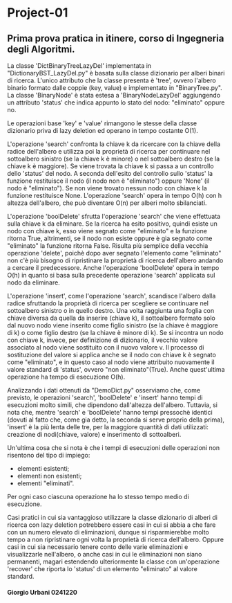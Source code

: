 # Project-01
## Prima prova pratica in itinere, corso di Ingegneria degli Algoritmi.

La classe 'DictBinaryTreeLazyDel' implementata in "DictionaryBST_LazyDel.py" è basata sulla classe dizionario 
per alberi binari di ricerca. L'unico attributo che la classe presenta è 'tree', ovvero l'albero binario
formato dalle coppie (key, value) e implementato in "BinaryTree.py". La classe 'BinaryNode' è stata estesa a
'BinaryNodeLazyDel' aggiungendo un attributo 'status' che indica appunto lo stato del nodo: "eliminato" oppure no.

Le operazioni base 'key' e 'value' rimangono le stesse della classe dizionario priva di lazy deletion ed operano in 
tempo costante O(1).

L'operazione 'search' confronta la chiave k da ricercare con la chiave della radice dell'albero e utilizza poi la 
proprietà di ricerca per continuare nel sottoalbero sinistro (se la chiave k è minore) o nel sottoalbero destro
(se la chiave k è maggiore). Se viene trovata la chiave k si passa a un controllo dello 'status' del nodo.
A seconda dell'esito del controllo sullo 'status' la funzione restituisce il nodo (il nodo non è "eliminato") oppure 'None'
(il nodo è "eliminato"). Se non viene trovato nessun nodo con chiave k la funzione restituisce None.
L'operazione 'search' opera in tempo O(h) con h altezza dell'albero, che può diventare O(n) per alberi molto sbilanciati.

L'operazione 'boolDelete' sfrutta l'operazione 'search' che viene effettuata sulla chiave k da eliminare.
Se la ricerca ha esito positivo, quindi esiste un nodo con chiave k, esso viene segnato come "eliminato" e la funzione 
ritorna True, altrimenti, se il nodo non esiste oppure è gia segnato come "eliminato" la funzione ritorna False.
Risulta più semplice della vecchia operazione 'delete', poichè dopo aver segnato l'elemento come "eliminato" non c'è più
bisogno di ripristinare la proprietà di ricerca dell'albero andando a cercare il predecessore. Anche l'operazione 'boolDelete'
opera in tempo O(h) in quanto si basa sulla precedente operazione 'search' applicata sul nodo da eliminare.

L'operazione 'insert', come l'operazione 'search', scandisce l'albero dalla radice sfruttando la proprietà di ricerca
per scegliere se continuare nel sottoalbero sinistro o in quello destro. Una volta raggiunta una foglia con chiave diversa 
da quella da inserire (chiave k), il sottoalbero formato solo dal nuovo nodo viene inserito come figlio sinistro 
(se la chiave è maggiore di k) o come figlio destro (se la chiave è minore di k). Se si incontra un nodo con chiave k, invece,
per definizione di dizionario, il vecchio valore associato al nodo viene sostituito con il nuovo valore v.
Il processo di sostituzione del valore si applica anche se il nodo con chiave k è segnato come "eliminato", e in questo caso
al nodo viene attribuito nuovamente il valore standard di 'status', ovvero "non eliminato"(True).
Anche quest'ultima operazione ha tempo di esecuzione O(h).

Analizzando i dati ottenuti da "DemoDict.py" osserviamo che, come previsto, le operazioni 'search', 'boolDelete' e 'insert'
hanno tempi di esecuzioni molto simili, che dipendono dall'altezza dell'albero. Tuttavia, si nota che, mentre 'search' e
'boolDelete' hanno tempi pressochè identici (dovuti al fatto che, come gia detto, la seconda si serve proprio della prima),
'insert' è la più lenta delle tre, per la maggiore quantità di dati utilizzati: creazione di nodi(chiave, valore) e
inserimento di sottoalberi.

Un'ultima cosa che si nota è che i tempi di esecuzioni delle operazioni non risentono del tipo di impiego:
- elementi esistenti;
- elementi non esistenti;
- elementi "eliminati".

Per ogni caso ciascuna operazione ha lo stesso tempo medio di esecuzione.

Casi pratici in cui sia vantaggioso utilizzare la classe dizionario di alberi di ricerca con lazy deletion potrebbero essere
casi in cui si abbia a che fare con un numero elevato di eliminazioni, dunque si risparmierebbe molto tempo a non ripristinare
ogni volta la proprietà di ricerca dell'albero. Oppure casi in cui sia necessario tenere conto delle varie eliminazioni e
visualizzarle nell'albero, o anche casi in cui le eliminazioni non siano permanenti, magari estendendo ulteriormente la classe
con un'operazione 'recover' che riporta lo 'status' di un elemento "eliminato" al valore standard.

#### Giorgio Urbani 0241220
   
